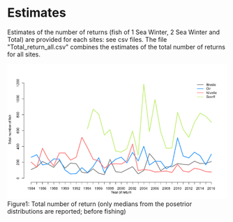 Estimates
======

Estimates of the number of returns (fish of 1 Sea Winter, 2 Sea Winter and Total) are provided for each sites: see csv files.
The file "Total_return_all.csv" combines the estimates of the total number of returns for all sites.


![Figure1](total_return.png)  
Figure1: Total number of return (only medians from the posetrior distributions are reported; before fishing)
